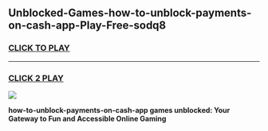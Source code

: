 
## Unblocked-Games-how-to-unblock-payments-on-cash-app-Play-Free-sodq8
<h3>
<a href="https://premium76.site?title=how-to-unblock-payments-on-cash-app&ref=23A">CLICK TO PLAY</a></h3>
<hr>

<h3>
<a href="https://premium76.site?title=how-to-unblock-payments-on-cash-app&ref=23A">CLICK 2 PLAY</a>
  
</h3>

<a href="https://premium76.site?title=how-to-unblock-payments-on-cash-app&ref=23A"><img src="https://clearcache.store/games.png"></a>


**how-to-unblock-payments-on-cash-app games unblocked: Your Gateway to Fun and Accessible Online Gaming**
